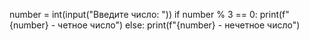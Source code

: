 number = int(input("Введите число: "))
if number % 3 == 0:
  print(f"{number} - четное число")
else:
  print(f"{number} - нечетное число")


